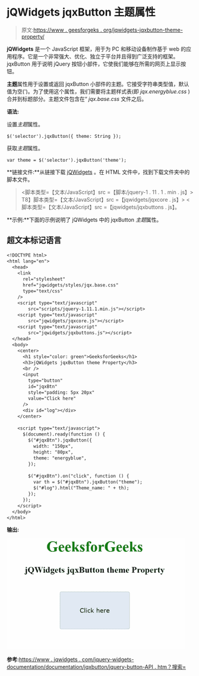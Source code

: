 # jQWidgets jqxButton 主题属性

> 原文:[https://www . geesforgeks . org/jqwidgets-jqxbutton-theme-property/](https://www.geeksforgeeks.org/jqwidgets-jqxbutton-theme-property/)

**jQWidgets** 是一个 JavaScript 框架，用于为 PC 和移动设备制作基于 web 的应用程序。它是一个非常强大、优化、独立于平台并且得到广泛支持的框架。jqxButton 用于说明 jQuery 按钮小部件，它使我们能够在所需的网页上显示按钮。

**主题**属性用于设置或返回 jqxButton 小部件的主题。它接受字符串类型值，默认值为空(')。为了使用这个属性，我们需要将主题样式表(即 *jqx.energyblue.css* )合并到标题部分。主题文件包含在“ *jqx.base.css* 文件之后。

**语法:**

设置*主题*属性。

```
$('selector').jqxButton({ theme: String });
```

获取*主题*属性。

```
var theme = $('selector').jqxButton('theme');
```

**链接文件:**从链接下载 [jQWidgets](https://www.jqwidgets.com/download/) 。在 HTML 文件中，找到下载文件夹中的脚本文件。

> <link rel="”stylesheet”" href="”jqwidgets/styles/jqx.base.css”" type="”text/css”">
> <脚本类型=【文本/JavaScript】src =【脚本/jquery-1 . 11 . 1 . min . js】></脚本>
> T8】脚本类型=【文本/JavaScript】src =【jqwidgets/jqxcore . js】></脚本>
> <脚本类型=【文本/JavaScript】src =【jqwidgets/jqxbuttons . js】。

**示例:**下面的示例说明了 jQWidgets 中的 jqxButton *主题*属性。

## 超文本标记语言

```
<!DOCTYPE html>
<html lang="en">
  <head>
    <link
      rel="stylesheet"
      href="jqwidgets/styles/jqx.base.css"
      type="text/css"
    />
    <script type="text/javascript" 
        src="scripts/jquery-1.11.1.min.js"></script>
    <script type="text/javascript" 
        src="jqwidgets/jqxcore.js"></script>
    <script type="text/javascript" 
        src="jqwidgets/jqxbuttons.js"></script>
  </head>
  <body>
    <center>
      <h1 style="color: green">GeeksforGeeks</h1>
      <h3>jQWidgets jqxButton theme Property</h3>
      <br />
      <input
        type="button"
        id="jqxBtn"
        style="padding: 5px 20px"
        value="Click here"
      />
      <div id="log"></div>
    </center>

    <script type="text/javascript">
      $(document).ready(function () {
        $("#jqxBtn").jqxButton({
          width: "150px",
          height: "80px",
          theme: "energyblue",
        });

        $("#jqxBtn").on("click", function () {
          var th = $("#jqxBtn").jqxButton("theme");
          $("#log").html("Theme_name: " + th);
        });
      });
    </script>
  </body>
</html>
```

**输出:**

![](img/ac06010796aa04dbe1c219f91bca3458.png)

**参考:**[https://www . jqwidgets . com/jquery-widgets-documentation/documentation/jqxbutton/jquery-button-API . htm？搜索=](https://www.jqwidgets.com/jquery-widgets-documentation/documentation/jqxbutton/jquery-button-api.htm?search=)